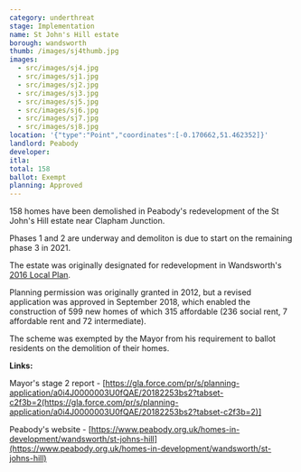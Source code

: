 ```yaml
---
category: underthreat
stage: Implementation 
name: St John's Hill estate 
borough: wandsworth
thumb: /images/sj4thumb.jpg
images:
  - src/images/sj4.jpg
  - src/images/sj1.jpg
  - src/images/sj2.jpg
  - src/images/sj3.jpg
  - src/images/sj5.jpg
  - src/images/sj6.jpg
  - src/images/sj7.jpg
  - src/images/sj8.jpg
location: '{"type":"Point","coordinates":[-0.170662,51.462352]}'
landlord: Peabody
developer:
itla:
total: 158
ballot: Exempt
planning: Approved
---
```

158 homes have been demolished in Peabody's redevelopment of the St John's Hill estate near Clapham Junction.

Phases 1 and 2 are underway and demoliton is due to start on the remaining phase 3 in 2021.

The estate was originally designated for redevelopment in Wandsworth's [2016 Local Plan](https://www.wandsworth.gov.uk/media/1937/sd_021_site_specific_sites_allocations_document__2016_.pdf).

Planning permission was originally granted in 2012, but a revised application was approved in September 2018, which enabled the construction of 599 new homes of which 315 affordable (236 social rent, 7 affordable rent and 72 intermediate).

The scheme was exempted by the Mayor from his requirement to ballot residents on the demolition of their homes.

__Links:__ 

Mayor's stage 2 report - [https://gla.force.com/pr/s/planning-application/a0i4J0000003U0fQAE/20182253bs2?tabset-c2f3b=2(https://gla.force.com/pr/s/planning-application/a0i4J0000003U0fQAE/20182253bs2?tabset-c2f3b=2)]

Peabody's website - [https://www.peabody.org.uk/homes-in-development/wandsworth/st-johns-hill](https://www.peabody.org.uk/homes-in-development/wandsworth/st-johns-hill)
